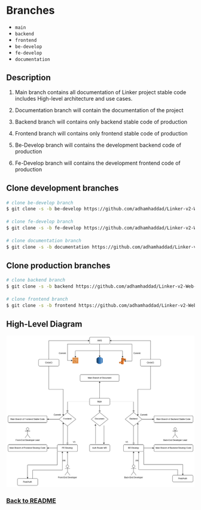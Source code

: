 # Branches

- `main`
- `backend`
- `frontend`
- `be-develop`
- `fe-develop`
- `documentation`

## Description

1. Main branch contains all documentation of Linker project stable code includes High-level architecture and use cases.

2. Documentation branch will contain the documentation of the project

3. Backend branch will contains only backend stable code of production

4. Frontend branch will contains only frontend stable code of production

5. Be-Develop branch will contains the development backend code of production

6. Fe-Develop branch will contains the development frontend code of production

## Clone development branches

```bash
# clone be-develop branch
$ git clone -s -b be-develop https://github.com/adhamhaddad/Linker-v2-Web-App.git be-develop

# clone fe-develop branch
$ git clone -s -b fe-develop https://github.com/adhamhaddad/Linker-v2-Web-App.git fe-develop

# clone documentation branch
$ git clone -s -b documentation https://github.com/adhamhaddad/Linker-v2-Web-App.git documentation
```

## Clone production branches

```bash
# clone backend branch
$ git clone -s -b backend https://github.com/adhamhaddad/Linker-v2-Web-App.git backend

# clone frontend branch
$ git clone -s -b frontend https://github.com/adhamhaddad/Linker-v2-Web-App.git frontend

```

## High-Level Diagram

![Flow](/assets/branches-diagram.png)

### [Back to README](/README.md)
